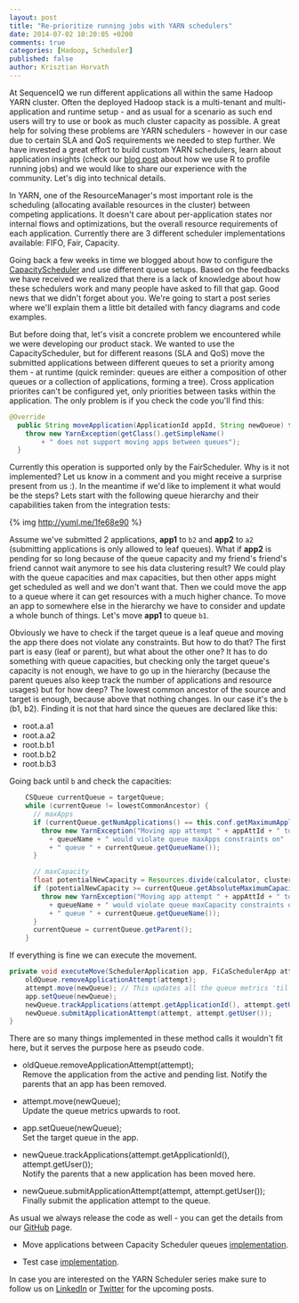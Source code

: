 ```yaml
---
layout: post
title: "Re-prioritize running jobs with YARN schedulers"
date: 2014-07-02 10:20:05 +0200
comments: true
categories: [Hadoop, Scheduler]
published: false
author: Krisztian Horvath
---
```

At SequenceIQ we run different applications all within the same Hadoop YARN cluster. Often the deployed Hadoop stack is a multi-tenant and multi-application and runtime setup - and as usual for a scenario as such end users will try to use or book as much cluster capacity as possible. A great help for solving these problems are YARN schedulers - however in our case due to certain SLA and QoS requirements we needed to step further. We have invested a great effort to build custom YARN schedulers, learn about application insights (check our [blog post](http://blog.sequenceiq.com/blog/2014/05/01/mapreduce-job-profiling-with-R/) about how we use R to profile running jobs) and we would like to share our experience with the community. Let's dig into technical details.

In YARN, one of the ResourceManager's most important role is the scheduling (allocating available resources in the cluster) between competing applications. It doesn't care about per-application states nor internal flows and optimizations, but the overall resource requirements of
each application. Currently there are 3 different scheduler implementations available: FIFO, Fair, Capacity.  

Going back a few weeks in time we blogged about how to configure the
[CapacityScheduler](http://blog.sequenceiq.com/blog/2014/03/14/yarn-capacity-scheduler/) and use different queue
setups. Based on the feedbacks we have received we realized that there is a lack of knowledge about how these schedulers work and many people have asked to fill that gap. Good news that we didn't
forget about you. We're going to start a post series where we'll explain them a little bit detailed with fancy diagrams and code examples. 

But before doing that, let's visit a concrete problem we encountered while we were developing our product stack.
We wanted to use the CapacityScheduler, but for different reasons (SLA and QoS) move the submitted applications between different queues to set a priority among them - at runtime (quick reminder: queues are either a composition of other queues or a collection of applications, forming a tree).
Cross application priorites can't be configured yet, only priorities between tasks within the application. The only problem is if you check the code you'll find this:

```java
@Override
  public String moveApplication(ApplicationId appId, String newQueue) throws YarnException {
    throw new YarnException(getClass().getSimpleName()
        + " does not support moving apps between queues");
  }
```

<!-- more -->

Currently this operation is supported only by the FairScheduler. Why is it not implemented? Let us know in a comment and you might receive a surprise present from us :). In the meantime if we'd like
to implement it what would be the steps? Lets start with the following queue hierarchy and their capabilities taken from the integration tests:

{% img http://yuml.me/1fe68e90 %}

Assume we've submitted 2 applications, **app1** to `b2` and **app2** to `a2` (submitting applications is only allowed to leaf queues). What if **app2** is
pending for so long because of the queue capacity and my friend's friend's friend cannot wait anymore to see his data clustering result? We could play with the queue capacities and max capacities, but then other apps might get scheduled as well and we don't want that.
Then we could move the app to a queue where it can get resources with a much higher chance. To move an app to somewhere
else in the hierarchy we have to consider and update a whole bunch of things. Let's move **app1** to queue `b1`.

Obviously we have to check if the target queue is a leaf queue and moving the app there does not violate any constraints. But how to do that?
The first part is easy (leaf or parent), but what about the other one? It has to do something with queue capacities, but checking only the target
queue's capacity is not enough, we have to go up in the hierarchy (because the parent queues also keep track the number of applications
and resource usages) but for how deep? The lowest common ancestor of the source and target is enough, because above that nothing changes. In our
case it's the `b` (b1, b2). Finding it is not that hard since the queues are declared like this:

 * root.a.a1
 * root.a.a2
 * root.b.b1
 * root.b.b2
 * root.b.b3

Going back until `b` and check the capacities:
```java
    CSQueue currentQueue = targetQueue;
    while (currentQueue != lowestCommonAncestor) {
      // maxApps
      if (currentQueue.getNumApplications() == this.conf.getMaximumApplicationsPerQueue(currentQueue.getQueueName())) {
        throw new YarnException("Moving app attempt " + appAttId + " to queue "
          + queueName + " would violate queue maxApps constraints on"
          + " queue " + currentQueue.getQueueName());
      }

      // maxCapacity
      float potentialNewCapacity = Resources.divide(calculator, clusterResource, Resources.add(currentQueue.getUsedResources(), consumption), clusterResource);
      if (potentialNewCapacity >= currentQueue.getAbsoluteMaximumCapacity()) {
        throw new YarnException("Moving app attempt " + appAttId + " to queue "
          + queueName + " would violate queue maxCapacity constraints on"
          + " queue " + currentQueue.getQueueName());
      }
      currentQueue = currentQueue.getParent();
    }
```

If everything is fine we can execute the movement.
```java
private void executeMove(SchedulerApplication app, FiCaSchedulerApp attempt, LeafQueue oldQueue, LeafQueue newQueue) {
    oldQueue.removeApplicationAttempt(attempt);
    attempt.move(newQueue); // This updates all the queue metrics 'til the parent
    app.setQueue(newQueue);
    newQueue.trackApplications(attempt.getApplicationId(), attempt.getUser());
    newQueue.submitApplicationAttempt(attempt, attempt.getUser());
}
```

There are so many things implemented in these method calls it wouldn't fit here, but it serves the purpose here as pseudo code.

 * oldQueue.removeApplicationAttempt(attempt);  
   Remove the application from the active and pending list. Notify the parents that an app has been removed.

 * attempt.move(newQueue);  
   Update the queue metrics upwards to root.

 * app.setQueue(newQueue);  
   Set the target queue in the app.

 * newQueue.trackApplications(attempt.getApplicationId(), attempt.getUser());  
   Notify the parents that a new application has been moved here.

 * newQueue.submitApplicationAttempt(attempt, attempt.getUser());  
   Finally submit the application attempt to the queue.

As usual we always release the code as well - you can get the details from our [GitHub](https://github.com/sequenceiq) page. 

  * Move applications between Capacity Scheduler queues [implementation](https://github.com/sequenceiq/hadoop-common/blob/branch-2.4.1/hadoop-yarn-project/hadoop-yarn/hadoop-yarn-server/hadoop-yarn-server-resourcemanager/src/main/java/org/apache/hadoop/yarn/server/resourcemanager/scheduler/a/ExtendedCapacityScheduler.java#L924).

  * Test case [implementation](https://github.com/sequenceiq/hadoop-common/blob/branch-2.4.1/hadoop-yarn-project/hadoop-yarn/hadoop-yarn-server/hadoop-yarn-server-resourcemanager/src/test/java/org/apache/hadoop/yarn/server/resourcemanager/scheduler/a/TestExtendedCapacitySchedulerAppMove.java).


In case you are interested on the YARN Scheduler series make sure to follow us on [LinkedIn](https://www.linkedin.com/company/sequenceiq/) or [Twitter](https://twitter.com/sequenceiq) for the upcoming posts.
